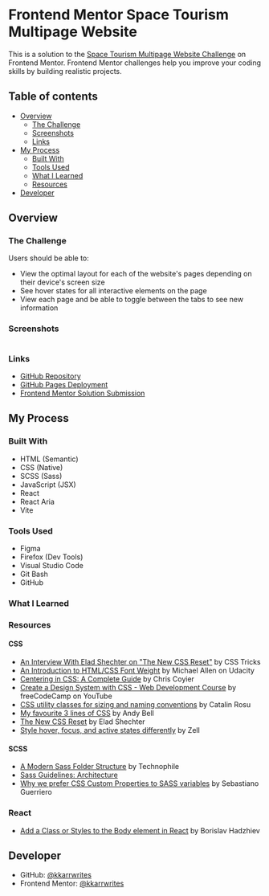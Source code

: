 # Frontend Mentor Space Tourism Multipage Website

This is a solution to the [Space Tourism Multipage Website Challenge](https://www.frontendmentor.io/challenges/space-tourism-multipage-website-gRWj1URZ3) on Frontend Mentor. Frontend Mentor challenges help you improve your coding skills by building realistic projects.

## Table of contents

- [Overview](#overview)
  - [The Challenge](#the-challenge)
  - [Screenshots](#screenshot)
  - [Links](#links)
- [My Process](#my-process)
  - [Built With](#built-with)
  - [Tools Used](#tools-used)
  - [What I Learned](#what-i-learned)
  - [Resources](#resources)
- [Developer](#developer)

## Overview

### The Challenge

Users should be able to:

- View the optimal layout for each of the website's pages depending on their device's screen size
- See hover states for all interactive elements on the page
- View each page and be able to toggle between the tabs to see new information

### Screenshots

![]()

### Links

- [GitHub Repository](https://github.com/kkarrwrites/frontend-mentor-space-website)
- [GitHub Pages Deployment](https://kkarrwrites.github.io/frontend-mentor-space-website)
- [Frontend Mentor Solution Submission]()

## My Process

### Built With

- HTML (Semantic)
- CSS (Native)
- SCSS (Sass)
- JavaScript (JSX)
- React
- React Aria
- Vite

### Tools Used

- Figma
- Firefox (Dev Tools)
- Visual Studio Code
- Git Bash
- GitHub

### What I Learned

### Resources

#### CSS

- [An Interview With Elad Shechter on "The New CSS Reset"](https://css-tricks.com/an-interview-with-elad-shechter-on-the-new-css-reset/) by CSS Tricks
- [An Introduction to HTML/CSS Font Weight](https://www.udacity.com/blog/2021/01/html-css-font-weight.html) by Michael Allen on Udacity
- [ Centering in CSS: A Complete Guide](https://css-tricks.com/centering-css-complete-guide/) by Chris Coyier
- [Create a Design System with CSS - Web Development Course](https://www.youtube.com/watch?v=lRaL-8qZ0mM) by freeCodeCamp on YouTube
- [CSS utility classes for sizing and naming conventions](https://catalin.red/css-utility-classes-naming-conventions/) by Catalin Rosu
- [My favourite 3 lines of CSS](https://andy-bell.co.uk/my-favourite-3-lines-of-css/) by Andy Bell
- [The New CSS Reset](https://elad2412.github.io/the-new-css-reset/) by Elad Shechter
- [Style hover, focus, and active states differently](https://zellwk.com/blog/style-hover-focus-active-states/) by Zell

#### SCSS

- [A Modern Sass Folder Structure](https://dev.to/dostonnabotov/a-modern-sass-folder-structure-330f) by Technophile
- [Sass Guidelines: Architecture](https://sass-guidelin.es/#architecture)
- [Why we prefer CSS Custom Properties to SASS variables](https://codyhouse.co/blog/post/css-custom-properties-vs-sass-variables) by Sebastiano Guerriero

### React

- [Add a Class or Styles to the Body element in React](https://bobbyhadz.com/blog/react-add-class-to-body-element) by Borislav Hadzhiev

## Developer

- GitHub: [@kkarrwrites](https://github.com/kkarrwrites)
- Frontend Mentor: [@kkarrwrites](https://www.frontendmentor.io/profile/kkarrwrites)
